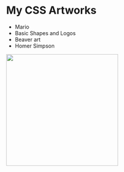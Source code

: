 # My CSS Artworks

- Mario
- Basic Shapes and Logos
- Beaver art
- Homer Simpson


<img src="https://user-images.githubusercontent.com/42084105/231994861-ea8c3b6c-03d4-4811-af03-2cc696c525b4.png"  width="300" height="300">
